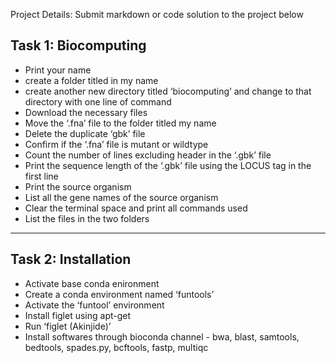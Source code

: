 
Project Details: Submit markdown or code solution to the project below

## Task 1: Biocomputing
- Print your name
- create a folder titled in my name
- create another new directory titled ‘biocomputing’ and change to that directory with one line of command
- Download the necessary files
- Move the ‘.fna’ file to the folder titled my name
- Delete the duplicate ‘gbk’ file
- Confirm if the ‘.fna’ file is mutant or wildtype
- Count the number of lines excluding header in the ‘.gbk’ file
- Print the sequence length of the ‘.gbk’ file using the LOCUS tag in the first line
- Print the source organism
- List all the gene names of the source organism
- Clear the terminal space and print all commands used
- List the files in the two folders

***

## Task 2: Installation
- Activate base conda enironment
- Create a conda environment named ‘funtools’
- Activate the ‘funtool’ environment
- Install figlet using apt-get
- Run ‘figlet (Akinjide)’
- Install softwares through bioconda channel - bwa, blast, samtools, bedtools, spades.py, bcftools, fastp, multiqc
